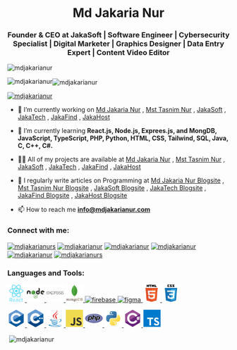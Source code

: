 <h1 align="center">Md Jakaria Nur</h1>
<h3 align="center">Founder & CEO at JakaSoft | Software Engineer | Cybersecurity Specialist | Digital Marketer | Graphics Designer | Data Entry Expert | Content Video Editor</h3>
<p align="left"> <img src="https://komarev.com/ghpvc/?username=mdjakarianur&label=Profile%20views&color=0e75b6&style=flat" alt="mdjakarianur"/> </p>
<p><img align="left" src="https://github-readme-stats.vercel.app/api/top-langs?username=mdjakarianur&show_icons=true&locale=en&layout=compact" alt="mdjakarianur"/></p>
<p><img align="center" src="https://github-readme-streak-stats.herokuapp.com/?user=mdjakarianur&" alt="mdjakarianur" /></p>
<p align="left"> <a href="https://github.com/ryo-ma/github-profile-trophy"><img src="https://github-profile-trophy.vercel.app/?username=mdjakarianur" alt="mdjakarianur" /></a> </p>

- 🔭 I’m currently working on [Md Jakaria Nur](https://www.mdjakarianur.com) , [Mst Tasnim Nur](https://www.msttasnimnur.com) , [JakaSoft](https://www.jakasoft.com) , [JakaTech](https://www.jakatech.com) , [JakaFind](https://www.jakafind.com) , [JakaHost](https://www.jakahost.com)

- 🌱 I’m currently learning **React.js, Node.js, Exprees.js, and MongDB, JavaScript, TypeScript, PHP, Python, HTML, CSS, Tailwind, SQL, Java, C, C++, C#.**

- 👨‍💻 All of my projects are available at [Md Jakaria Nur](https://www.mdjakarianur.com) , [Mst Tasnim Nur](https://www.msttasnimnur.com) , [JakaSoft](https://www.jakasoft.com) , [JakaTech](https://www.jakatech.com) , [JakaFind](https://www.jakafind.com) , [JakaHost](https://www.jakahost.com)

- 📝 I regularly write articles on Programming at [Md Jakaria Nur Blogsite](https://www.site.mdjakarianur.com) , [Mst Tasnim Nur Blogsite](https://www.site.msttasnimnur.com) , [JakaSoft Blogsite](https://www.site.jakasoft.com) , [JakaTech Blogsite](https://www.site.jakatech.com) , [JakaFind Blogsite](https://www.site.jakafind.com) , [JakaHost Blogsite](https://www.site.jakahost.com)

- 📫 How to reach me **info@mdjakarianur.com** 

<h3 align="left">Connect with me:</h3>
<p align="left">
   <a href="https://fb.com/mdjakarianurse" target="blank"><img align="center" src="https://raw.githubusercontent.com/rahuldkjain/github-profile-readme-generator/master/src/images/icons/Social/facebook.svg" alt="mdjakarianurs" height="30" width="40" /></a>
   <a href="https://linkedin.com/company/mdjakarianuren" target="blank"><img align="center" src="https://raw.githubusercontent.com/rahuldkjain/github-profile-readme-generator/master/src/images/icons/Social/linked-in-alt.svg" alt="mdjakarianur" height="30" width="40" /></a>
   <a href="https://www.youtube.com/mdjakarianur" target="blank"><img align="center" src="https://raw.githubusercontent.com/rahuldkjain/github-profile-readme-generator/master/src/images/icons/Social/youtube.svg" alt="mdjakarianur" height="30" width="40" /></a>
   <a href="https://instagram.com/mdjakarianur" target="blank"><img align="center" src="https://raw.githubusercontent.com/rahuldkjain/github-profile-readme-generator/master/src/images/icons/Social/instagram.svg" alt="mdjakarianur" height="30" width="40" /></a>
   <a href="https://twitter.com/mdjakarianur" target="blank"><img align="center" src="https://raw.githubusercontent.com/rahuldkjain/github-profile-readme-generator/master/src/images/icons/Social/twitter.svg" alt="mdjakarianur" height="30" width="40" /></a>
   <a href="https://github.com/mdjakarianur" target="blank"><img align="center" src="https://raw.githubusercontent.com/rahuldkjain/github-profile-readme-generator/master/src/images/icons/Social/github.svg" alt="mdjakarianurs" height="30" width="40" /></a>
</p>

<h3 align="left">Languages and Tools:</h3>
<p align="left">
<a href="https://reactjs.org/" target="_blank" rel="noreferrer"> <img src="https://raw.githubusercontent.com/devicons/devicon/master/icons/react/react-original-wordmark.svg" alt="react" width="40" height="40"/> </a>
 <a href="https://nodejs.org" target="_blank" rel="noreferrer"> <img src="https://raw.githubusercontent.com/devicons/devicon/master/icons/nodejs/nodejs-original-wordmark.svg" alt="nodejs" width="40" height="40"/> </a>
  <a href="https://expressjs.com" target="_blank" rel="noreferrer"> <img src="https://raw.githubusercontent.com/devicons/devicon/master/icons/express/express-original-wordmark.svg" alt="express" width="40" height="40"/> </a>
   <a href="https://www.mongodb.com/" target="_blank" rel="noreferrer"> <img src="https://raw.githubusercontent.com/devicons/devicon/master/icons/mongodb/mongodb-original-wordmark.svg" alt="mongodb" width="40" height="40"/> </a> 
   <a href="https://firebase.google.com/" target="_blank" rel="noreferrer"> <img src="https://www.vectorlogo.zone/logos/firebase/firebase-icon.svg" alt="firebase" width="40" height="40"/> </a>
  <a href="https://www.figma.com/" target="_blank" rel="noreferrer"> <img src="https://www.vectorlogo.zone/logos/figma/figma-icon.svg" alt="figma" width="40" height="40"/> </a>  
<a href="https://www.w3.org/html/" target="_blank" rel="noreferrer"> <img src="https://raw.githubusercontent.com/devicons/devicon/master/icons/html5/html5-original-wordmark.svg" alt="html5" width="40" height="40"/> </a> 
  <a href="https://www.w3schools.com/css/" target="_blank" rel="noreferrer"> <img src="https://raw.githubusercontent.com/devicons/devicon/master/icons/css3/css3-original-wordmark.svg" alt="css3" width="40" height="40"/> </a> 

<a href="https://www.cprogramming.com/" target="_blank" rel="noreferrer"> <img src="https://raw.githubusercontent.com/devicons/devicon/master/icons/c/c-original.svg" alt="c" width="40" height="40"/> </a>
<a href="https://www.w3schools.com/cpp/" target="_blank" rel="noreferrer"> <img src="https://raw.githubusercontent.com/devicons/devicon/master/icons/cplusplus/cplusplus-original.svg" alt="cplusplus" width="40" height="40"/> </a>
<a href="https://www.java.com" target="_blank" rel="noreferrer"> <img src="https://raw.githubusercontent.com/devicons/devicon/master/icons/java/java-original.svg" alt="java" width="40" height="40"/> </a>
<a href="https://developer.mozilla.org/en-US/docs/Web/JavaScript" target="_blank" rel="noreferrer"> <img src="https://raw.githubusercontent.com/devicons/devicon/master/icons/javascript/javascript-original.svg" alt="javascript" width="40" height="40"/> </a>
   <a href="https://www.php.net" target="_blank" rel="noreferrer"> <img src="https://raw.githubusercontent.com/devicons/devicon/master/icons/php/php-original.svg" alt="php" width="40" height="40"/> </a>
  <a href="https://www.python.org" target="_blank" rel="noreferrer"> <img src="https://raw.githubusercontent.com/devicons/devicon/master/icons/python/python-original.svg" alt="python" width="40" height="40"/> </a>
<a href="https://www.w3schools.com/cs/" target="_blank" rel="noreferrer"> <img src="https://raw.githubusercontent.com/devicons/devicon/master/icons/csharp/csharp-original.svg" alt="csharp" width="40" height="40"/> </a>
<a href="https://www.typescriptlang.org/" target="_blank" rel="noreferrer"> <img src="https://raw.githubusercontent.com/devicons/devicon/master/icons/typescript/typescript-original.svg" alt="typescript" width="40" height="40"/> </a>

</p>

<p>&nbsp;<img align="center" src="https://github-readme-stats.vercel.app/api?username=mdjakarianur&show_icons=true&locale=en" alt="mdjakarianur" /></p>
